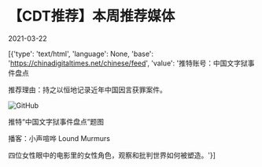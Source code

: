 # 【CDT推荐】本周推荐媒体

2021-03-22

[{'type': 'text/html', 'language': None, 'base': 'https://chinadigitaltimes.net/chinese/feed', 'value': '推特账号：中国文字狱事件盘点

推荐理由：持之以恒地记录近年中国因言获罪案件。

![GitHub](https://chinadigitaltimes.net/chinese/files/2021/03/nlxNl8eD_400x400.jpg)

推特“中国文字狱事件盘点”题图

播客：小声喧哗 Lound Murmurs

四位女性眼中的电影里的女性角色，观察和批判世界如何被塑造。'}]